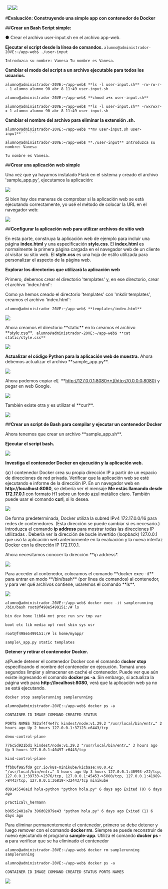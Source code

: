 ﻿` `![](Aspose.Words.a65cfa57-2039-4914-b96f-008138c101ce.001.png)![](Aspose.Words.a65cfa57-2039-4914-b96f-008138c101ce.002.png)

#**Evaluación: Construyendo una simple app con contenedor de Docker**

##**Crear un Bash Script simple:**

● Crear el archivo user-input.sh en el archivo app-web.

**Ejecutar el script desde la línea de comandos.** 
```alumno@administrador-20VE:~/app-web$ ./user-input```

```
Introduzca su nombre: Vanesa Tu nombre es Vanesa.
```

**Cambiar el modo del script a un archivo ejecutable para todos los usuarios.**<BR>
```
alumno@administrador-20VE:~/app-web$ **ls -l user-input.sh** -rw-rw-r-- 1 alumno alumno 90 abr 8 11:49 user-input.sh

alumno@administrador-20VE:~/app-web$ **chmod a+x user-input.sh**

alumno@administrador-20VE:~/app-web$ **ls -l user-input.sh** -rwxrwxr-x 1 alumno alumno 90 abr 8 11:49 user-input.sh
```

**Cambiar el nombre del archivo para eliminar la extensión .sh.**

```
alumno@administrador-20VE:~/app-web$ **mv user-input.sh user-input**``` ```

alumno@administrador-20VE:~/app-web$ **./user-input** Introduzca su nombre: Vanesa

Tu nombre es Vanesa.

```

##**Crear una aplicación web simple**

Una vez que ya hayamos instalado Flask en el sistema y creado el archivo 'sample\_app.py', ejecutamos la aplicación:

![](Aspose.Words.a65cfa57-2039-4914-b96f-008138c101ce.003.jpeg)

Si bien hay dos maneras de comprobar si la aplicación web se está ejecutando correctamente, yo usé el método de colocar la URL en el navegador web:

![](Aspose.Words.a65cfa57-2039-4914-b96f-008138c101ce.004.png)


##**Configurar la aplicación web para utilizar archivos de sitio web**

En esta parte, construya la aplicación web de ejemplo para incluir una página **index.html** y una especificación **style.css**. El **index.html** es normalmente la primera página cargada en el navegador web de un cliente al visitar su sitio web. El **style.css** es una hoja de estilo utilizada para personalizar el aspecto de la página web.

**Explorar los directorios que utilizará la aplicación web**

Primero, debemos crear el directorio 'templates' y, en ese directorio, crear el archivo 'index.html':<BR>

Como ya hemos creado el directorio 'templates' con 'mkdir templates', creamos el archivo 'index.html':<BR>

``` alumno@administrador-20VE:~/app-web$ **templates/index.html** ```

![](Aspose.Words.a65cfa57-2039-4914-b96f-008138c101ce.005.png)

Ahora creamos el directorio \*\*static\*\* en lo creamos el archivo \*\*style.css\*\*. ``` alumno@administrador-20VE:~/app-web$ **cat static/style.css**```

![](Aspose.Words.a65cfa57-2039-4914-b96f-008138c101ce.006.png)

**Actualizar el código Python para la aplicación web de muestra.** Ahora debemos actualizar el archivo \*\*sample\_app.py\*\*.

![](Aspose.Words.a65cfa57-2039-4914-b96f-008138c101ce.007.png)

Ahora podemos copiar el[` `**http://127.0.0.1:8080**](http://0.0.0.0:8080) y pegar en web Google.

![](Aspose.Words.a65cfa57-2039-4914-b96f-008138c101ce.008.png)

También existe otra y es utilizar el \*\*curl\*\*.

![](Aspose.Words.a65cfa57-2039-4914-b96f-008138c101ce.009.png)


##**Crear un script de Bash para compilar y ejecutar un contenedor Docker**

Ahora tenemos que crear un archivo \*\*sample\_app.sh\*\*.

**Ejecutar el script bash.**

![](Aspose.Words.a65cfa57-2039-4914-b96f-008138c101ce.010.jpeg)

**Investiga el contenedor Docker en ejecución y la aplicación web.**

(a) l contenedor Docker crea su propia dirección IP a partir de un espacio de direcciones de red privada. Verificar que la aplicación web se esté ejecutando e informe de la dirección IP. En un navegador web en **http://localhost:8080**, se debería ver el mensaje **Me estás llamando desde 172.17.0.1** con formato H1 sobre un fondo azul metálico claro. También puede usar el comando **curl**, si lo desea.

![](Aspose.Words.a65cfa57-2039-4914-b96f-008138c101ce.011.png)

De forma predeterminada, Docker utiliza la subred IPv4 172.17.0.0/16 para redes de contenedores. (Esta dirección se puede cambiar si es necesario.) Introduzca el comando **ip address** para mostrar todas las direcciones IP utilizadas . Debería ver la dirección de bucle invertido (loopback) 127.0.0.1 que usó la aplicación web anteriormente en la evaluación y la nueva interfaz Docker con la dirección IP 172.17.0.1.

Ahora necesitamos conocer la dirección \*\*ip address\*.

![](Aspose.Words.a65cfa57-2039-4914-b96f-008138c101ce.012.jpeg)

Para acceder al contenedor, colocamos el comando \*\*docker exec -it\*\* para entrar en modo \*\*/bin/bash\*\* (por línea de comandos) al contenedor, y para ver qué archivos contiene, usaremos el comando \*\*ls\*\*.

![](Aspose.Words.a65cfa57-2039-4914-b96f-008138c101ce.013.png)
```
alumno@administrador-20VE:~/app-web$ docker exec -it samplerunning /bin/bash root@f498e5499151:/# ls

bin dev home lib64 mnt proc run srv tmp var

boot etc lib media opt root sbin sys usr

root@f498e5499151:/# ls home/myapp/

sample\_app.py static templates

```

**Detener y retirar el contenedor Docker.**

a)Puede detener el contenedor Docker con el comando d**ocker stop** especificando el nombre del contenedor en ejecución. Tomará unos segundos limpiar y almacenar en caché el contenedor. Puede ver que aún existe ingresando el comando **docker ps -a**. Sin embargo, si actualiza la página web para **http://localhost:8080**, verá que la aplicación web ya no se está ejecutando.

```
docker stop samplerunning samplerunning
```

```
alumno@administrador-20VE:~/app-web$ docker ps -a

CONTAINER ID IMAGE COMMAND CREATED STATUS

PORTS NAMES 782af4f4e47c kindest/node:v1.29.2 "/usr/local/bin/entr…" 2 hours ago Up 2 hours 127.0.0.1:37123->6443/tcp

demo-control-plane

776c5d921bd1 kindest/node:v1.29.2 "/usr/local/bin/entr…" 3 hours ago Up 3 hours 127.0.0.1:40497->6443/tcp

kind-control-plane

ffbb6f9a5fd9 gcr.io/k8s-minikube/kicbase:v0.0.42 "/usr/local/bin/entr…" 3 hours ago Up 3 hours 127.0.0.1:40993->22/tcp, 127.0.0.1:39733->2376/tcp, 127.0.0.1:45453->5000/tcp, 127.0.0.1:41989->8443/tcp, 127.0.0.1:36819->32443/tcp minikube

d09145546a1d hola-python "python hola.py" 6 days ago Exited (0) 6 days ago

practical\_hermann

b065c2401a7a 396d02079e43 "python hola.py" 6 days ago Exited (1) 6 days ago

```

Para eliminar permanentemente el contenedor, primero se debe detener y luego remover con el comando **docker rm**. Siempre se puede reconstruir de nuevo ejecutando el programa **sample-app**. Utiliza el comando **docker ps -a** para verificar que se ha eliminado el contenedor

```
alumno@administrador-20VE:~/app-web$ docker rm samplerunning samplerunning
```

```
alumno@administrador-20VE:~/app-web$ docker ps -a

CONTAINER ID IMAGE COMMAND CREATED STATUS PORTS NAMES
 ```

![](Aspose.Words.a65cfa57-2039-4914-b96f-008138c101ce.014.jpeg)
